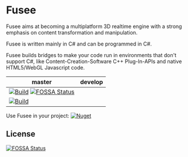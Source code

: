 Fusee
=====

Fusee aims at becoming a multiplatform 3D realtime engine with 
a strong emphasis on content transformation and manipulation.

Fusee is written mainly in C# and can be programmed in C#. 

Fusee builds bridges to make your code run in environments that
don't support C#, like Content-Creation-Software C++ Plug-In-APIs
and native HTML5/WebGL Javascript code.

| master | develop |
| ------ | ------- |
| [![Build](https://github.com/FUSEEProjectTeam/Fusee/workflows/Build/badge.svg?branch=master)](https://github.com/FUSEEProjectTeam/Fusee/actions?query=workflow:Build) [![FOSSA Status](https://app.fossa.com/api/projects/git%2Bgithub.com%2FASPePeX%2FFusee.svg?type=shield)](https://app.fossa.com/projects/git%2Bgithub.com%2FASPePeX%2FFusee?ref=badge_shield)
| [![Build](https://github.com/FUSEEProjectTeam/Fusee/workflows/Build/badge.svg?branch=develop)](https://github.com/FUSEEProjectTeam/Fusee/actions?query=workflow:Build) |

Use Fusee in your project: [![Nuget](https://img.shields.io/nuget/v/Fusee.Core?style=flat)](https://www.nuget.org/profiles/FUSEEProjectTeam)


## License
[![FOSSA Status](https://app.fossa.com/api/projects/git%2Bgithub.com%2FASPePeX%2FFusee.svg?type=large)](https://app.fossa.com/projects/git%2Bgithub.com%2FASPePeX%2FFusee?ref=badge_large)